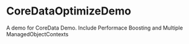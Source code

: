 # CoreDataOptimizeDemo
A demo for CoreData Demo. Include Performace Boosting and Multiple ManagedObjectContexts
